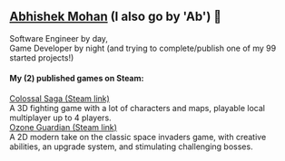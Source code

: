 ## [Abhishek Mohan](https://www.linkedin.com/in/abhishek-mohan-00196991/) (I also go by 'Ab') 🎲 

Software Engineer by day, <br>
Game Developer by night (and trying to complete/publish one of my 99 started projects!)

#### My (2) published games on Steam:
[Colossal Saga (Steam link)](https://store.steampowered.com/app/1181820/Colossal_Saga/)  <br>
A 3D fighting game with a lot of characters and maps, playable local multiplayer up to 4 players. <br>
[Ozone Guardian (Steam link)](https://store.steampowered.com/app/1432400/Ozone_Guardian/?beta=0) <br>
A 2D modern take on the classic space invaders game, with creative abilities, an upgrade system, and stimulating challenging bosses.


<!--
**AbhishekMohan/abhishekmohan** is a ✨ _special_ ✨ repository because its `README.md` (this file) appears on your GitHub profile.

Here are some ideas to get you started:

- 🔭 I’m currently working on ...
- 🌱 I’m currently learning ...
- 👯 I’m looking to collaborate on ...
- 🤔 I’m looking for help with ...
- 💬 Ask me about ...
- 📫 How to reach me: ...
- 😄 Pronouns: ...
- ⚡ Fun fact: ...
-->
